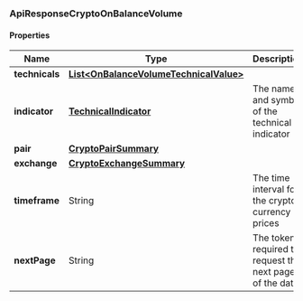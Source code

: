 
[//]: # (CLASS:ApiResponseCryptoOnBalanceVolume)

[//]: # (KIND:object)

### ApiResponseCryptoOnBalanceVolume

#### Properties

[//]: # (START_DEFINITION)

Name | Type | Description
------------ | ------------- | -------------
**technicals** | [**List&lt;OnBalanceVolumeTechnicalValue&gt;**](OnBalanceVolumeTechnicalValue.md) |  &nbsp;
**indicator** | [**TechnicalIndicator**](TechnicalIndicator.md) | The name and symbol of the technical indicator &nbsp;
**pair** | [**CryptoPairSummary**](CryptoPairSummary.md) |  &nbsp;
**exchange** | [**CryptoExchangeSummary**](CryptoExchangeSummary.md) |  &nbsp;
**timeframe** | String | The time interval for the crypto currency prices &nbsp;
**nextPage** | String | The token required to request the next page of the data &nbsp;

[//]: # (END_DEFINITION)


[//]: # (CONTAINED_CLASS:OnBalanceVolumeTechnicalValue)


[//]: # (CONTAINED_CLASS:TechnicalIndicator)


[//]: # (CONTAINED_CLASS:CryptoPairSummary)


[//]: # (CONTAINED_CLASS:CryptoExchangeSummary)





